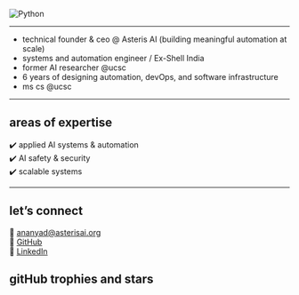 ![Python](https://img.shields.io/badge/Python-F7C1D9?style=flat&logo=python&logoColor=white)



---                        

- technical founder & ceo @ Asteris AI (building meaningful automation at scale)
- systems and automation engineer / Ex-Shell India 
- former AI researcher @ucsc
- 6 years of designing automation, devOps, and software infrastructure  
- ms cs @ucsc 

---

  ## areas of expertise  

  ✔️ applied AI systems & automation  
  ✔️ AI safety & security  
  ✔️ scalable systems  

 
---

## let’s connect  

📧 [ananyad@asterisai.org](mailto:ananyad@asterisai.org)  
🔗 [GitHub](https://github.com/ananyadd)  
💼 [LinkedIn](https://www.linkedin.com/in/ananya-das-a3016059/)

## gitHub trophies and stars
